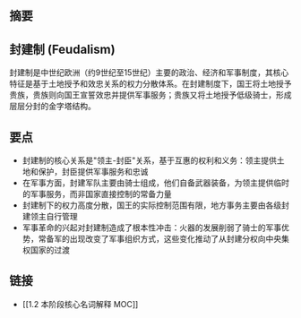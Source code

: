 ## 摘要

## 封建制 (Feudalism)
封建制是中世纪欧洲（约9世纪至15世纪）主要的政治、经济和军事制度，其核心特征是基于土地授予和效忠关系的权力分散体系。在封建制度下，国王将土地授予贵族，贵族则向国王宣誓效忠并提供军事服务；贵族又将土地授予低级骑士，形成层层分封的金字塔结构。

## 要点
- 封建制的核心关系是"领主-封臣"关系，基于互惠的权利和义务：领主提供土地和保护，封臣提供军事服务和忠诚
- 在军事方面，封建军队主要由骑士组成，他们自备武器装备，为领主提供临时的军事服务，而非国家直接控制的常备力量
- 封建制下的权力高度分散，国王的实际控制范围有限，地方事务主要由各级封建领主自行管理
- 军事革命的兴起对封建制造成了根本性冲击：火器的发展削弱了骑士的军事优势，常备军的出现改变了军事组织方式，这些变化推动了从封建分权向中央集权国家的过渡

## 链接
- [[1.2 本阶段核心名词解释 MOC]]
